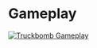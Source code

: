 # Gameplay

[![Truckbomb Gameplay](https://img.youtube.com/vi/afoQ90TNUvI/0.jpg)](https://youtu.be/afoQ90TNUvI)
